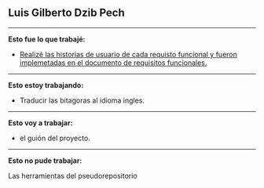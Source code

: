 ## Luis Gilberto Dzib Pech

---
**Esto fue lo que trabajé:**

- [ Realizé las historias de usuario de cada requisto funcional y fueron implemetadas en el documento de requisitos funcionales.](https://github.com/ricardo-andre-pool-cen/Equipo-0_prototipo_de_software_-seudo_repositorio/blob/39678a96ab91b62940c0b48669d5330d1e36842b/ESPANOL/Act%233%20Requisitos%20Funcionales.md)
---
**Esto estoy trabajando:**

- Traducir las bitagoras al idioma ingles.

---
**Esto voy a trabajar:**

- el guión del proyecto.

---
**Esto no pude trabajar:**

Las herramientas del pseudorepositorio
 
